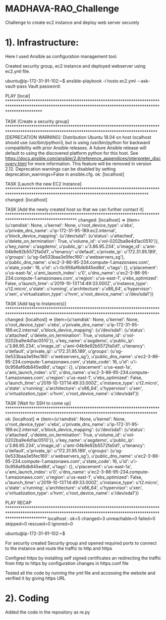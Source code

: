 # MADHAVA-RAO_Challenge
Challenge to create ec2 instance and deploy web server securely


1). Infrastructure:
==================

Here I used Ansible as configuration management tool.

Created security group, ec2 instance and deployed webserver using ec2.yml file.

ubuntu@ip-172-31-91-102:~$ ansible-playbook -i hosts ec2.yml --ask-vault-pass
Vault password:

PLAY [local] ***************************************************************************************************************************************************************

TASK [Create a security group] *********************************************************************************************************************************************
[DEPRECATION WARNING]: Distribution Ubuntu 18.04 on host localhost should use /usr/bin/python3, but is using /usr/bin/python for backward compatibility with prior Ansible
releases. A future Ansible release will default to using the discovered platform python for this host. See
https://docs.ansible.com/ansible/2.8/reference_appendices/interpreter_discovery.html for more information. This feature will be removed in version 2.12. Deprecation
warnings can be disabled by setting deprecation_warnings=False in ansible.cfg.
ok: [localhost]

TASK [Launch the new EC2 Instance] *****************************************************************************************************************************************
changed: [localhost]

TASK [Add the newly created host so that we can further contact it] ********************************************************************************************************
changed: [localhost] => (item={u'ramdisk': None, u'kernel': None, u'root_device_type': u'ebs', u'private_dns_name': u'ip-172-31-95-189.ec2.internal', u'block_device_mapping': {u'/dev/sda1': {u'status': u'attached', u'delete_on_termination': True, u'volume_id': u'vol-0202ba9e4d1ac0510'}}, u'key_name': u'asgdemo', u'public_ip': u'3.86.95.234', u'image_id': u'ami-04b9e92b5572fa0d1', u'tenancy': u'default', u'private_ip': u'172.31.95.189', u'groups': {u'sg-0e533baa3e5fec160': u'webservers_sg'}, u'public_dns_name': u'ec2-3-86-95-234.compute-1.amazonaws.com', u'state_code': 16, u'id': u'i-0c956af6db845ed8d', u'tags': {}, u'placement': u'us-east-1a', u'ami_launch_index': u'0', u'dns_name': u'ec2-3-86-95-234.compute-1.amazonaws.com', u'region': u'us-east-1', u'ebs_optimized': False, u'launch_time': u'2019-10-13T14:49:33.000Z', u'instance_type': u't2.micro', u'state': u'running', u'architecture': u'x86_64', u'hypervisor': u'xen', u'virtualization_type': u'hvm', u'root_device_name': u'/dev/sda1'})

TASK [Add tag to Instance(s)] **********************************************************************************************************************************************
changed: [localhost] => (item={u'ramdisk': None, u'kernel': None, u'root_device_type': u'ebs', u'private_dns_name': u'ip-172-31-95-189.ec2.internal', u'block_device_mapping': {u'/dev/sda1': {u'status': u'attached', u'delete_on_termination': True, u'volume_id': u'vol-0202ba9e4d1ac0510'}}, u'key_name': u'asgdemo', u'public_ip': u'3.86.95.234', u'image_id': u'ami-04b9e92b5572fa0d1', u'tenancy': u'default', u'private_ip': u'172.31.95.189', u'groups': {u'sg-0e533baa3e5fec160': u'webservers_sg'}, u'public_dns_name': u'ec2-3-86-95-234.compute-1.amazonaws.com', u'state_code': 16, u'id': u'i-0c956af6db845ed8d', u'tags': {}, u'placement': u'us-east-1a', u'ami_launch_index': u'0', u'dns_name': u'ec2-3-86-95-234.compute-1.amazonaws.com', u'region': u'us-east-1', u'ebs_optimized': False, u'launch_time': u'2019-10-13T14:49:33.000Z', u'instance_type': u't2.micro', u'state': u'running', u'architecture': u'x86_64', u'hypervisor': u'xen', u'virtualization_type': u'hvm', u'root_device_name': u'/dev/sda1'})

TASK [Wait for SSH to come up] *********************************************************************************************************************************************
ok: [localhost] => (item={u'ramdisk': None, u'kernel': None, u'root_device_type': u'ebs', u'private_dns_name': u'ip-172-31-95-189.ec2.internal', u'block_device_mapping': {u'/dev/sda1': {u'status': u'attached', u'delete_on_termination': True, u'volume_id': u'vol-0202ba9e4d1ac0510'}}, u'key_name': u'asgdemo', u'public_ip': u'3.86.95.234', u'image_id': u'ami-04b9e92b5572fa0d1', u'tenancy': u'default', u'private_ip': u'172.31.95.189', u'groups': {u'sg-0e533baa3e5fec160': u'webservers_sg'}, u'public_dns_name': u'ec2-3-86-95-234.compute-1.amazonaws.com', u'state_code': 16, u'id': u'i-0c956af6db845ed8d', u'tags': {}, u'placement': u'us-east-1a', u'ami_launch_index': u'0', u'dns_name': u'ec2-3-86-95-234.compute-1.amazonaws.com', u'region': u'us-east-1', u'ebs_optimized': False, u'launch_time': u'2019-10-13T14:49:33.000Z', u'instance_type': u't2.micro', u'state': u'running', u'architecture': u'x86_64', u'hypervisor': u'xen', u'virtualization_type': u'hvm', u'root_device_name': u'/dev/sda1'})

PLAY RECAP *****************************************************************************************************************************************************************
localhost                  : ok=5    changed=3    unreachable=0    failed=0    skipped=0    rescued=0    ignored=0

ubuntu@ip-172-31-91-102:~$


For security created Security group and opened required ports to connect to the instance and route the traffic to http and https

Configred https by installing self signed certificates an redirecting the traffic from http to https by configuration changes in https.conf file 

Tested all the code by running the yml file and accessing the website and verified it by giving https URL



2). Coding
==========

Added the code in the repository as re.py
